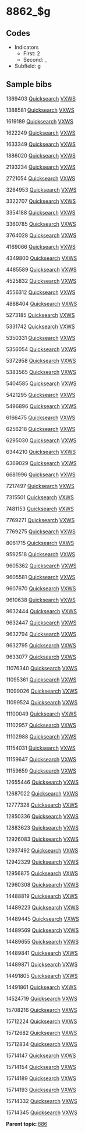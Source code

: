 # 8862\_$g

## Codes

-   Indicators
    -   First: 2
    -   Second: \_
-   Subfield: g

## Sample bibs

1369403 [Quicksearch](https://search.library.yale.edu/catalog/1369403) [VXWS](http://prodorbis.library.yale.edu:7014/vxws/GetHoldingsService?bibId=1369403)

1388581 [Quicksearch](https://search.library.yale.edu/catalog/1388581) [VXWS](http://prodorbis.library.yale.edu:7014/vxws/GetHoldingsService?bibId=1388581)

1619189 [Quicksearch](https://search.library.yale.edu/catalog/1619189) [VXWS](http://prodorbis.library.yale.edu:7014/vxws/GetHoldingsService?bibId=1619189)

1622249 [Quicksearch](https://search.library.yale.edu/catalog/1622249) [VXWS](http://prodorbis.library.yale.edu:7014/vxws/GetHoldingsService?bibId=1622249)

1633349 [Quicksearch](https://search.library.yale.edu/catalog/1633349) [VXWS](http://prodorbis.library.yale.edu:7014/vxws/GetHoldingsService?bibId=1633349)

1886020 [Quicksearch](https://search.library.yale.edu/catalog/1886020) [VXWS](http://prodorbis.library.yale.edu:7014/vxws/GetHoldingsService?bibId=1886020)

2193234 [Quicksearch](https://search.library.yale.edu/catalog/2193234) [VXWS](http://prodorbis.library.yale.edu:7014/vxws/GetHoldingsService?bibId=2193234)

2721054 [Quicksearch](https://search.library.yale.edu/catalog/2721054) [VXWS](http://prodorbis.library.yale.edu:7014/vxws/GetHoldingsService?bibId=2721054)

3264953 [Quicksearch](https://search.library.yale.edu/catalog/3264953) [VXWS](http://prodorbis.library.yale.edu:7014/vxws/GetHoldingsService?bibId=3264953)

3322707 [Quicksearch](https://search.library.yale.edu/catalog/3322707) [VXWS](http://prodorbis.library.yale.edu:7014/vxws/GetHoldingsService?bibId=3322707)

3354188 [Quicksearch](https://search.library.yale.edu/catalog/3354188) [VXWS](http://prodorbis.library.yale.edu:7014/vxws/GetHoldingsService?bibId=3354188)

3360785 [Quicksearch](https://search.library.yale.edu/catalog/3360785) [VXWS](http://prodorbis.library.yale.edu:7014/vxws/GetHoldingsService?bibId=3360785)

3764028 [Quicksearch](https://search.library.yale.edu/catalog/3764028) [VXWS](http://prodorbis.library.yale.edu:7014/vxws/GetHoldingsService?bibId=3764028)

4169066 [Quicksearch](https://search.library.yale.edu/catalog/4169066) [VXWS](http://prodorbis.library.yale.edu:7014/vxws/GetHoldingsService?bibId=4169066)

4349800 [Quicksearch](https://search.library.yale.edu/catalog/4349800) [VXWS](http://prodorbis.library.yale.edu:7014/vxws/GetHoldingsService?bibId=4349800)

4485589 [Quicksearch](https://search.library.yale.edu/catalog/4485589) [VXWS](http://prodorbis.library.yale.edu:7014/vxws/GetHoldingsService?bibId=4485589)

4525832 [Quicksearch](https://search.library.yale.edu/catalog/4525832) [VXWS](http://prodorbis.library.yale.edu:7014/vxws/GetHoldingsService?bibId=4525832)

4556312 [Quicksearch](https://search.library.yale.edu/catalog/4556312) [VXWS](http://prodorbis.library.yale.edu:7014/vxws/GetHoldingsService?bibId=4556312)

4888404 [Quicksearch](https://search.library.yale.edu/catalog/4888404) [VXWS](http://prodorbis.library.yale.edu:7014/vxws/GetHoldingsService?bibId=4888404)

5273185 [Quicksearch](https://search.library.yale.edu/catalog/5273185) [VXWS](http://prodorbis.library.yale.edu:7014/vxws/GetHoldingsService?bibId=5273185)

5331742 [Quicksearch](https://search.library.yale.edu/catalog/5331742) [VXWS](http://prodorbis.library.yale.edu:7014/vxws/GetHoldingsService?bibId=5331742)

5350331 [Quicksearch](https://search.library.yale.edu/catalog/5350331) [VXWS](http://prodorbis.library.yale.edu:7014/vxws/GetHoldingsService?bibId=5350331)

5356054 [Quicksearch](https://search.library.yale.edu/catalog/5356054) [VXWS](http://prodorbis.library.yale.edu:7014/vxws/GetHoldingsService?bibId=5356054)

5372958 [Quicksearch](https://search.library.yale.edu/catalog/5372958) [VXWS](http://prodorbis.library.yale.edu:7014/vxws/GetHoldingsService?bibId=5372958)

5383565 [Quicksearch](https://search.library.yale.edu/catalog/5383565) [VXWS](http://prodorbis.library.yale.edu:7014/vxws/GetHoldingsService?bibId=5383565)

5404585 [Quicksearch](https://search.library.yale.edu/catalog/5404585) [VXWS](http://prodorbis.library.yale.edu:7014/vxws/GetHoldingsService?bibId=5404585)

5421295 [Quicksearch](https://search.library.yale.edu/catalog/5421295) [VXWS](http://prodorbis.library.yale.edu:7014/vxws/GetHoldingsService?bibId=5421295)

5496896 [Quicksearch](https://search.library.yale.edu/catalog/5496896) [VXWS](http://prodorbis.library.yale.edu:7014/vxws/GetHoldingsService?bibId=5496896)

6166475 [Quicksearch](https://search.library.yale.edu/catalog/6166475) [VXWS](http://prodorbis.library.yale.edu:7014/vxws/GetHoldingsService?bibId=6166475)

6256218 [Quicksearch](https://search.library.yale.edu/catalog/6256218) [VXWS](http://prodorbis.library.yale.edu:7014/vxws/GetHoldingsService?bibId=6256218)

6295030 [Quicksearch](https://search.library.yale.edu/catalog/6295030) [VXWS](http://prodorbis.library.yale.edu:7014/vxws/GetHoldingsService?bibId=6295030)

6344210 [Quicksearch](https://search.library.yale.edu/catalog/6344210) [VXWS](http://prodorbis.library.yale.edu:7014/vxws/GetHoldingsService?bibId=6344210)

6369029 [Quicksearch](https://search.library.yale.edu/catalog/6369029) [VXWS](http://prodorbis.library.yale.edu:7014/vxws/GetHoldingsService?bibId=6369029)

6681996 [Quicksearch](https://search.library.yale.edu/catalog/6681996) [VXWS](http://prodorbis.library.yale.edu:7014/vxws/GetHoldingsService?bibId=6681996)

7217497 [Quicksearch](https://search.library.yale.edu/catalog/7217497) [VXWS](http://prodorbis.library.yale.edu:7014/vxws/GetHoldingsService?bibId=7217497)

7315501 [Quicksearch](https://search.library.yale.edu/catalog/7315501) [VXWS](http://prodorbis.library.yale.edu:7014/vxws/GetHoldingsService?bibId=7315501)

7481153 [Quicksearch](https://search.library.yale.edu/catalog/7481153) [VXWS](http://prodorbis.library.yale.edu:7014/vxws/GetHoldingsService?bibId=7481153)

7769271 [Quicksearch](https://search.library.yale.edu/catalog/7769271) [VXWS](http://prodorbis.library.yale.edu:7014/vxws/GetHoldingsService?bibId=7769271)

7769275 [Quicksearch](https://search.library.yale.edu/catalog/7769275) [VXWS](http://prodorbis.library.yale.edu:7014/vxws/GetHoldingsService?bibId=7769275)

8061715 [Quicksearch](https://search.library.yale.edu/catalog/8061715) [VXWS](http://prodorbis.library.yale.edu:7014/vxws/GetHoldingsService?bibId=8061715)

9592518 [Quicksearch](https://search.library.yale.edu/catalog/9592518) [VXWS](http://prodorbis.library.yale.edu:7014/vxws/GetHoldingsService?bibId=9592518)

9605362 [Quicksearch](https://search.library.yale.edu/catalog/9605362) [VXWS](http://prodorbis.library.yale.edu:7014/vxws/GetHoldingsService?bibId=9605362)

9605581 [Quicksearch](https://search.library.yale.edu/catalog/9605581) [VXWS](http://prodorbis.library.yale.edu:7014/vxws/GetHoldingsService?bibId=9605581)

9607670 [Quicksearch](https://search.library.yale.edu/catalog/9607670) [VXWS](http://prodorbis.library.yale.edu:7014/vxws/GetHoldingsService?bibId=9607670)

9610638 [Quicksearch](https://search.library.yale.edu/catalog/9610638) [VXWS](http://prodorbis.library.yale.edu:7014/vxws/GetHoldingsService?bibId=9610638)

9632444 [Quicksearch](https://search.library.yale.edu/catalog/9632444) [VXWS](http://prodorbis.library.yale.edu:7014/vxws/GetHoldingsService?bibId=9632444)

9632447 [Quicksearch](https://search.library.yale.edu/catalog/9632447) [VXWS](http://prodorbis.library.yale.edu:7014/vxws/GetHoldingsService?bibId=9632447)

9632794 [Quicksearch](https://search.library.yale.edu/catalog/9632794) [VXWS](http://prodorbis.library.yale.edu:7014/vxws/GetHoldingsService?bibId=9632794)

9632795 [Quicksearch](https://search.library.yale.edu/catalog/9632795) [VXWS](http://prodorbis.library.yale.edu:7014/vxws/GetHoldingsService?bibId=9632795)

9633077 [Quicksearch](https://search.library.yale.edu/catalog/9633077) [VXWS](http://prodorbis.library.yale.edu:7014/vxws/GetHoldingsService?bibId=9633077)

11076340 [Quicksearch](https://search.library.yale.edu/catalog/11076340) [VXWS](http://prodorbis.library.yale.edu:7014/vxws/GetHoldingsService?bibId=11076340)

11095361 [Quicksearch](https://search.library.yale.edu/catalog/11095361) [VXWS](http://prodorbis.library.yale.edu:7014/vxws/GetHoldingsService?bibId=11095361)

11099026 [Quicksearch](https://search.library.yale.edu/catalog/11099026) [VXWS](http://prodorbis.library.yale.edu:7014/vxws/GetHoldingsService?bibId=11099026)

11099524 [Quicksearch](https://search.library.yale.edu/catalog/11099524) [VXWS](http://prodorbis.library.yale.edu:7014/vxws/GetHoldingsService?bibId=11099524)

11100049 [Quicksearch](https://search.library.yale.edu/catalog/11100049) [VXWS](http://prodorbis.library.yale.edu:7014/vxws/GetHoldingsService?bibId=11100049)

11102957 [Quicksearch](https://search.library.yale.edu/catalog/11102957) [VXWS](http://prodorbis.library.yale.edu:7014/vxws/GetHoldingsService?bibId=11102957)

11102988 [Quicksearch](https://search.library.yale.edu/catalog/11102988) [VXWS](http://prodorbis.library.yale.edu:7014/vxws/GetHoldingsService?bibId=11102988)

11154031 [Quicksearch](https://search.library.yale.edu/catalog/11154031) [VXWS](http://prodorbis.library.yale.edu:7014/vxws/GetHoldingsService?bibId=11154031)

11159647 [Quicksearch](https://search.library.yale.edu/catalog/11159647) [VXWS](http://prodorbis.library.yale.edu:7014/vxws/GetHoldingsService?bibId=11159647)

11159659 [Quicksearch](https://search.library.yale.edu/catalog/11159659) [VXWS](http://prodorbis.library.yale.edu:7014/vxws/GetHoldingsService?bibId=11159659)

12655446 [Quicksearch](https://search.library.yale.edu/catalog/12655446) [VXWS](http://prodorbis.library.yale.edu:7014/vxws/GetHoldingsService?bibId=12655446)

12687022 [Quicksearch](https://search.library.yale.edu/catalog/12687022) [VXWS](http://prodorbis.library.yale.edu:7014/vxws/GetHoldingsService?bibId=12687022)

12777328 [Quicksearch](https://search.library.yale.edu/catalog/12777328) [VXWS](http://prodorbis.library.yale.edu:7014/vxws/GetHoldingsService?bibId=12777328)

12850336 [Quicksearch](https://search.library.yale.edu/catalog/12850336) [VXWS](http://prodorbis.library.yale.edu:7014/vxws/GetHoldingsService?bibId=12850336)

12883623 [Quicksearch](https://search.library.yale.edu/catalog/12883623) [VXWS](http://prodorbis.library.yale.edu:7014/vxws/GetHoldingsService?bibId=12883623)

12926083 [Quicksearch](https://search.library.yale.edu/catalog/12926083) [VXWS](http://prodorbis.library.yale.edu:7014/vxws/GetHoldingsService?bibId=12926083)

12937492 [Quicksearch](https://search.library.yale.edu/catalog/12937492) [VXWS](http://prodorbis.library.yale.edu:7014/vxws/GetHoldingsService?bibId=12937492)

12942329 [Quicksearch](https://search.library.yale.edu/catalog/12942329) [VXWS](http://prodorbis.library.yale.edu:7014/vxws/GetHoldingsService?bibId=12942329)

12956875 [Quicksearch](https://search.library.yale.edu/catalog/12956875) [VXWS](http://prodorbis.library.yale.edu:7014/vxws/GetHoldingsService?bibId=12956875)

12960308 [Quicksearch](https://search.library.yale.edu/catalog/12960308) [VXWS](http://prodorbis.library.yale.edu:7014/vxws/GetHoldingsService?bibId=12960308)

14488819 [Quicksearch](https://search.library.yale.edu/catalog/14488819) [VXWS](http://prodorbis.library.yale.edu:7014/vxws/GetHoldingsService?bibId=14488819)

14489223 [Quicksearch](https://search.library.yale.edu/catalog/14489223) [VXWS](http://prodorbis.library.yale.edu:7014/vxws/GetHoldingsService?bibId=14489223)

14489445 [Quicksearch](https://search.library.yale.edu/catalog/14489445) [VXWS](http://prodorbis.library.yale.edu:7014/vxws/GetHoldingsService?bibId=14489445)

14489569 [Quicksearch](https://search.library.yale.edu/catalog/14489569) [VXWS](http://prodorbis.library.yale.edu:7014/vxws/GetHoldingsService?bibId=14489569)

14489655 [Quicksearch](https://search.library.yale.edu/catalog/14489655) [VXWS](http://prodorbis.library.yale.edu:7014/vxws/GetHoldingsService?bibId=14489655)

14489841 [Quicksearch](https://search.library.yale.edu/catalog/14489841) [VXWS](http://prodorbis.library.yale.edu:7014/vxws/GetHoldingsService?bibId=14489841)

14489871 [Quicksearch](https://search.library.yale.edu/catalog/14489871) [VXWS](http://prodorbis.library.yale.edu:7014/vxws/GetHoldingsService?bibId=14489871)

14491805 [Quicksearch](https://search.library.yale.edu/catalog/14491805) [VXWS](http://prodorbis.library.yale.edu:7014/vxws/GetHoldingsService?bibId=14491805)

14491861 [Quicksearch](https://search.library.yale.edu/catalog/14491861) [VXWS](http://prodorbis.library.yale.edu:7014/vxws/GetHoldingsService?bibId=14491861)

14524719 [Quicksearch](https://search.library.yale.edu/catalog/14524719) [VXWS](http://prodorbis.library.yale.edu:7014/vxws/GetHoldingsService?bibId=14524719)

15708216 [Quicksearch](https://search.library.yale.edu/catalog/15708216) [VXWS](http://prodorbis.library.yale.edu:7014/vxws/GetHoldingsService?bibId=15708216)

15712224 [Quicksearch](https://search.library.yale.edu/catalog/15712224) [VXWS](http://prodorbis.library.yale.edu:7014/vxws/GetHoldingsService?bibId=15712224)

15712682 [Quicksearch](https://search.library.yale.edu/catalog/15712682) [VXWS](http://prodorbis.library.yale.edu:7014/vxws/GetHoldingsService?bibId=15712682)

15712834 [Quicksearch](https://search.library.yale.edu/catalog/15712834) [VXWS](http://prodorbis.library.yale.edu:7014/vxws/GetHoldingsService?bibId=15712834)

15714147 [Quicksearch](https://search.library.yale.edu/catalog/15714147) [VXWS](http://prodorbis.library.yale.edu:7014/vxws/GetHoldingsService?bibId=15714147)

15714154 [Quicksearch](https://search.library.yale.edu/catalog/15714154) [VXWS](http://prodorbis.library.yale.edu:7014/vxws/GetHoldingsService?bibId=15714154)

15714189 [Quicksearch](https://search.library.yale.edu/catalog/15714189) [VXWS](http://prodorbis.library.yale.edu:7014/vxws/GetHoldingsService?bibId=15714189)

15714193 [Quicksearch](https://search.library.yale.edu/catalog/15714193) [VXWS](http://prodorbis.library.yale.edu:7014/vxws/GetHoldingsService?bibId=15714193)

15714332 [Quicksearch](https://search.library.yale.edu/catalog/15714332) [VXWS](http://prodorbis.library.yale.edu:7014/vxws/GetHoldingsService?bibId=15714332)

15714345 [Quicksearch](https://search.library.yale.edu/catalog/15714345) [VXWS](http://prodorbis.library.yale.edu:7014/vxws/GetHoldingsService?bibId=15714345)

**Parent topic:**[886](../../tags/886/886.md)

